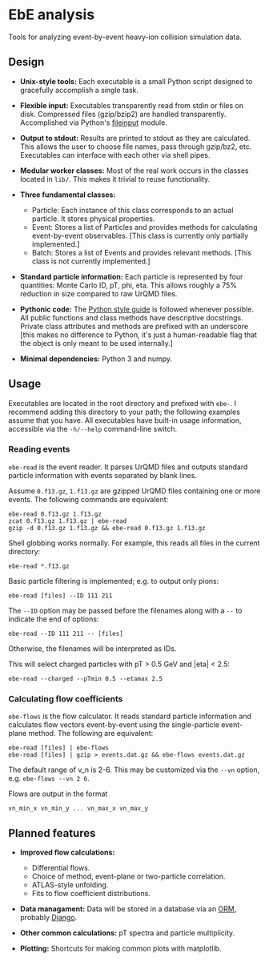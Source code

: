 # EbE analysis

Tools for analyzing event-by-event heavy-ion collision simulation data.



## Design

* **Unix-style tools:**
Each executable is a small Python script designed to gracefully accomplish a single task.

* **Flexible input:**
Executables transparently read from stdin or files on disk.  Compressed files (gzip/bzip2) are handled transparently.  Accomplished via Python's
[fileinput](http://docs.python.org/3/library/fileinput.html) module.

* **Output to stdout:**
Results are printed to stdout as they are calculated.  This allows the user to choose file names, pass through gzip/bz2, etc.  Executables can
interface with each other via shell pipes.

* **Modular worker classes:**
Most of the real work occurs in the classes located in `lib/`.  This makes it trivial to reuse functionality.

* **Three fundamental classes:**
  * Particle:  Each instance of this class corresponds to an actual particle.  It stores physical properties.
  * Event:  Stores a list of Particles and provides methods for calculating event-by-event observables.  [This class is currently only partially implemented.]
  * Batch:  Stores a list of Events and provides relevant methods.  [This class is not currently implemented.]

* **Standard particle information:**
Each particle is represented by four quantities:  Monte Carlo ID, pT, phi, eta.  This allows roughly a 75% reduction in size compared to raw UrQMD files.

* **Pythonic code:**
The [Python style guide](http://www.python.org/dev/peps/pep-0008) is followed whenever possible.  All public functions and class methods have descriptive
docstrings.  Private class attributes and methods are prefixed with an underscore [this makes no difference to Python, it's just a human-readable flag that the
object is only meant to be used internally.]

* **Minimal dependencies:**
Python 3 and numpy.



## Usage

Executables are located in the root directory and prefixed with `ebe-`.  I recommend adding this directory to your path; the following examples assume that you
have.  All executables have built-in usage information, accessible via the `-h/--help` command-line switch.

### Reading events

`ebe-read` is the event reader.  It parses UrQMD files and outputs standard particle information with events separated by blank lines.

Assume `0.f13.gz`, `1.f13.gz` are gzipped UrQMD files containing one or more events.  The following commands are equivalent:

    ebe-read 0.f13.gz 1.f13.gz
    zcat 0.f13.gz 1.f13.gz | ebe-read
    gzip -d 0.f13.gz 1.f13.gz && ebe-read 0.f13.gz 1.f13.gz

Shell globbing works normally.  For example, this reads all files in the current directory:

    ebe-read *.f13.gz

Basic particle filtering is implemented; e.g. to output only pions:

    ebe-read [files] --ID 111 211

The `--ID` option may be passed before the filenames along with a `--` to indicate the end of options:

    ebe-read --ID 111 211 -- [files]

Otherwise, the filenames will be interpreted as IDs.

This will select charged particles with pT > 0.5 GeV and |eta| < 2.5:

    ebe-read --charged --pTmin 0.5 --etamax 2.5

### Calculating flow coefficients

`ebe-flows` is the flow calculator.  It reads standard particle information and calculates flow vectors event-by-event using the single-particle event-plane method.
The following are equivalent:

    ebe-read [files] | ebe-flows
    ebe-read [files] | gzip > events.dat.gz && ebe-flows events.dat.gz

The default range of v\_n is 2-6.  This may be customized via the `--vn` option, e.g. `ebe-flows --vn 2 6`.

Flows are output in the format

    vn_min_x vn_min_y ... vn_max_x vn_max_y



## Planned features

* **Improved flow calculations:**
    * Differential flows.
    * Choice of method, event-plane or two-particle correlation.
    * ATLAS-style unfolding.
    * Fits to flow coefficient distributions.

* **Data managament:**
Data will be stored in a database via an [ORM](https://en.wikipedia.org/wiki/Object-relational_mapping), probably [Django](https://www.djangoproject.com).

* **Other common calculations:**
pT spectra and particle multiplicity.

* **Plotting:**
Shortcuts for making common plots with matplotlib.
